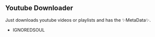 ## Youtube Downloader
Just downloads youtube videos or playlists and has the ✨MetaData✨.

- IGNOREDSOUL